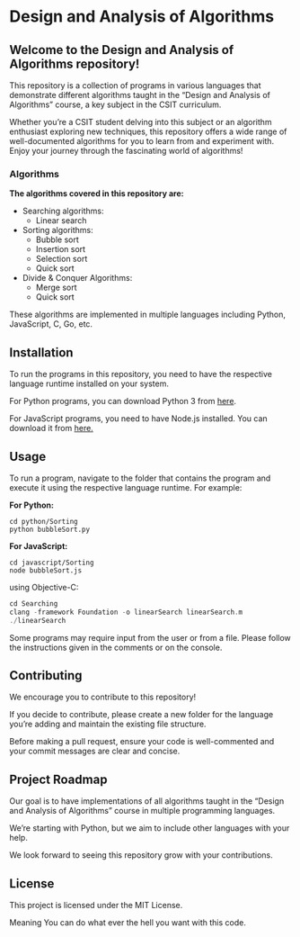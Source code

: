 # Design and Analysis of Algorithms

## Welcome to the Design and Analysis of Algorithms repository!

This repository is a collection of programs in various languages that demonstrate different algorithms taught in the “Design and Analysis of Algorithms” course, a key subject in the CSIT curriculum.

Whether you’re a CSIT student delving into this subject or an algorithm enthusiast exploring new techniques, this repository offers a wide range of well-documented algorithms for you to learn from and experiment with. Enjoy your journey through the fascinating world of algorithms!


### Algorithms
**The algorithms covered in this repository are:**
- Searching algorithms:
  - Linear search
- Sorting algorithms:
  - Bubble sort
  - Insertion sort
  - Selection sort
  - Quick sort
- Divide & Conquer Algorithms:
  - Merge sort
  - Quick sort


These algorithms are implemented in multiple languages including Python, JavaScript, C, Go, etc.

## Installation
To run the programs in this repository, you need to have the respective language runtime installed on your system.

For Python programs, you can download Python 3 from [here](https://www.python.org/downloads/).

For JavaScript programs, you need to have Node.js installed. You can download it from [here.](https://nodejs.org/en)

## Usage
To run a program, navigate to the folder that contains the program and execute it using the respective language runtime. For example:

**For Python:**
```
cd python/Sorting
python bubbleSort.py
```

**For JavaScript:**
```
cd javascript/Sorting
node bubbleSort.js
```

using Objective-C: <br>

```objective-c
cd Searching
clang -framework Foundation -o linearSearch linearSearch.m
./linearSearch
```

Some programs may require input from the user or from a file. Please follow the instructions given in the comments or on the console.

## Contributing

We encourage you to contribute to this repository!

If you decide to contribute, please create a new folder for the language you’re adding and maintain the existing file structure.

Before making a pull request, ensure your code is well-commented and your commit messages are clear and concise.

## Project Roadmap

Our goal is to have implementations of all algorithms taught in the “Design and Analysis of Algorithms” course in multiple programming languages.

We’re starting with Python, but we aim to include other languages with your help.

We look forward to seeing this repository grow with your contributions.

## License

This project is licensed under the MIT License.

Meaning You can do what ever the hell you want with this code.
